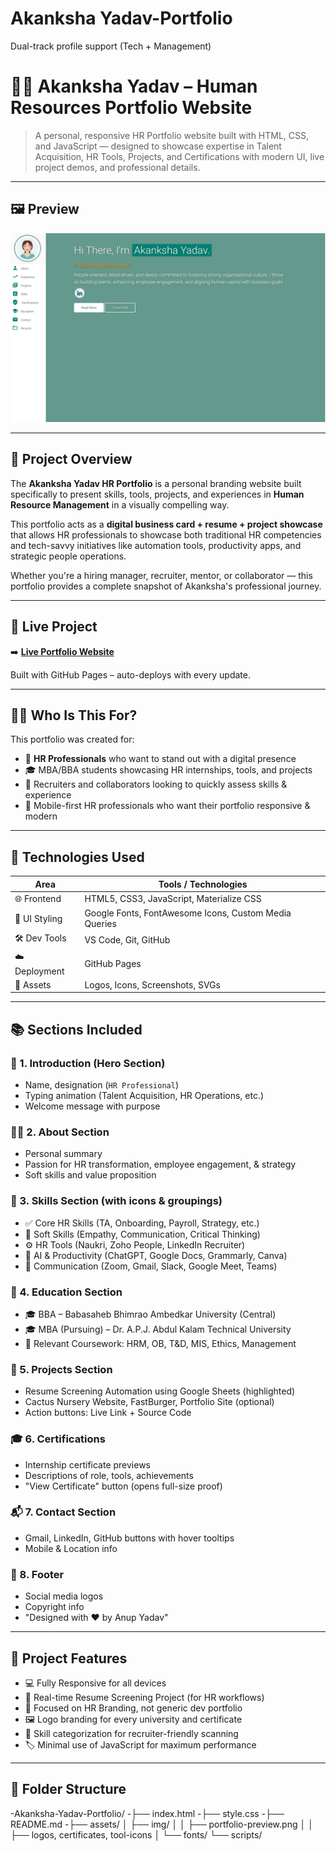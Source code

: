 # Akanksha Yadav-Portfolio
Dual-track profile support (Tech + Management)
# 👩‍💼 Akanksha Yadav – Human Resources Portfolio Website

> A personal, responsive HR Portfolio website built with HTML, CSS, and JavaScript — designed to showcase expertise in Talent Acquisition, HR Tools, Projects, and Certifications with modern UI, live project demos, and professional details.

---

## 🖼️ Preview

![Akanksha Yadav Portfolio Preview](examples/preview.png)

---

## 📌 Project Overview

The **Akanksha Yadav HR Portfolio** is a personal branding website built specifically to present skills, tools, projects, and experiences in **Human Resource Management** in a visually compelling way.

This portfolio acts as a **digital business card + resume + project showcase** that allows HR professionals to showcase both traditional HR competencies and tech-savvy initiatives like automation tools, productivity apps, and strategic people operations.

Whether you're a hiring manager, recruiter, mentor, or collaborator — this portfolio provides a complete snapshot of Akanksha's professional journey.

---

## 🚀 Live Project

➡️ [**Live Portfolio Website**](https://code-archer-tech.github.io/Akanksha-Yadav-Portfolio/)

Built with GitHub Pages – auto-deploys with every update.

---

## 👩‍💼 Who Is This For?

This portfolio was created for:

- 💼 **HR Professionals** who want to stand out with a digital presence
- 🎓 MBA/BBA students showcasing HR internships, tools, and projects
- 🤝 Recruiters and collaborators looking to quickly assess skills & experience
- 📲 Mobile-first HR professionals who want their portfolio responsive & modern

---

## 🔧 Technologies Used

| Area           | Tools / Technologies                                         |
|----------------|--------------------------------------------------------------|
| 🌐 Frontend     | HTML5, CSS3, JavaScript, Materialize CSS                    |
| 🎨 UI Styling   | Google Fonts, FontAwesome Icons, Custom Media Queries       |
| 🛠️ Dev Tools    | VS Code, Git, GitHub                                         |
| ☁️ Deployment   | GitHub Pages                                                 |
| 📁 Assets       | Logos, Icons, Screenshots, SVGs                             |

---

## 📚 Sections Included

### 📌 1. Introduction (Hero Section)
- Name, designation (`HR Professional`)
- Typing animation (Talent Acquisition, HR Operations, etc.)
- Welcome message with purpose

### 👩‍💼 2. About Section
- Personal summary
- Passion for HR transformation, employee engagement, & strategy
- Soft skills and value proposition

### 🧰 3. Skills Section (with icons & groupings)
- ✅ Core HR Skills (TA, Onboarding, Payroll, Strategy, etc.)
- 💬 Soft Skills (Empathy, Communication, Critical Thinking)
- ⚙️ HR Tools (Naukri, Zoho People, LinkedIn Recruiter)
- 🤖 AI & Productivity (ChatGPT, Google Docs, Grammarly, Canva)
- 💬 Communication (Zoom, Gmail, Slack, Google Meet, Teams)

### 📜 4. Education Section
- 🎓 BBA – Babasaheb Bhimrao Ambedkar University (Central)
- 🎓 MBA (Pursuing) – Dr. A.P.J. Abdul Kalam Technical University
- 🎯 Relevant Coursework: HRM, OB, T&D, MIS, Ethics, Management

### 🧾 5. Projects Section
- Resume Screening Automation using Google Sheets (highlighted)
- Cactus Nursery Website, FastBurger, Portfolio Site (optional)
- Action buttons: Live Link + Source Code

### 🎓 6. Certifications
- Internship certificate previews
- Descriptions of role, tools, achievements
- "View Certificate" button (opens full-size proof)

### 📬 7. Contact Section
- Gmail, LinkedIn, GitHub buttons with hover tooltips
- Mobile & Location info

### 👣 8. Footer
- Social media logos
- Copyright info
- "Designed with ❤️ by Anup Yadav"

---

## 🧪 Project Features

- 💻 Fully Responsive for all devices
- 📑 Real-time Resume Screening Project (for HR workflows)
- 🎯 Focused on HR Branding, not generic dev portfolio
- 🖼️ Logo branding for every university and certificate
- 🧠 Skill categorization for recruiter-friendly scanning
- 🏷️ Minimal use of JavaScript for maximum performance

---

## 📂 Folder Structure
-Akanksha-Yadav-Portfolio/
-├── index.html
-├── style.css
-├── README.md
-├── assets/
│ ├── img/
│ │ ├── portfolio-preview.png
│ │ ├── logos, certificates, tool-icons
│ └── fonts/
└── scripts/
